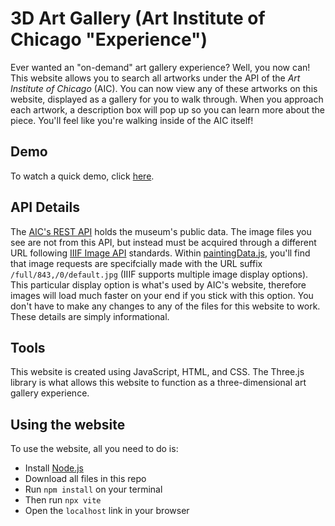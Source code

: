3D Art Gallery (Art Institute of Chicago "Experience")
==============

Ever wanted an "on-demand" art gallery experience? Well, you now can! This website allows
you to search all artworks under the API of the _Art Institute of Chicago_ (AIC). You can now
view any of these artworks on this website, displayed as a gallery for you to walk through.
When you approach each artwork, a description box will pop up so you can learn more about the piece. 
You'll feel like you're walking inside of the AIC itself!

## Demo
To watch a quick demo, click [here].

## API Details
The [AIC's REST API] holds the museum's public data. The image files you see are not from this API, but
instead must be acquired through a different URL following [IIIF Image API] standards. Within [paintingData.js], 
you'll find that image requests are specifcially made with the URL suffix `/full/843,/0/default.jpg` (IIIF supports 
multiple image display options). This particular display option is what's used by AIC's website, therefore 
images will load much faster on your end if you stick with this option. You don't have to make any changes to any of the files
for this website to work. These details are simply informational.

## Tools
This website is created using JavaScript, HTML, and CSS. 
The Three.js library is what allows this website to function as a three-dimensional art gallery experience. 

## Using the website
To use the website, all you need to do is:
  * Install [Node.js]
  * Download all files in this repo
  * Run `npm install` on your terminal
  * Then run `npx vite`
  * Open the `localhost` link in your browser

[here]: https://drive.google.com/file/d/1pjongfAoSrFIB_XtTA_hxK6wNA9FfanO/view
[Node.js]: https://nodejs.org
[AIC's REST API]: https://api.artic.edu/docs/#introduction
[IIIF Image API]: https://iiif.io/api/image/2.0/
[paintingData.js]: https://github.com/Shogun486/3D_Art_Gallery/blob/main/modules/paintingData.js


